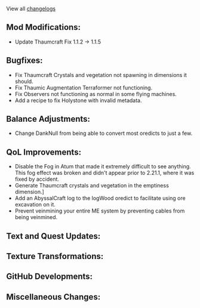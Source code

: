 
View all [changelogs](https://github.com/Divine-Journey-2/Divine-Journey-2/tree/main/changelog)

## Mod Modifications:

- Update Thaumcraft Fix 1.1.2 -> 1.1.5

## Bugfixes:

- Fix Thaumcraft Crystals and vegetation not spawning in dimensions it should.
- Fix Thaumic Augmentation Terraformer not functioning.
- Fix Observers not functioning as normal in some flying machines.
- Add a recipe to fix Holystone with invalid metadata.

## Balance Adjustments:

- Change DankNull from being able to convert most oredicts to just a few.

## QoL Improvements:

- Disable the Fog in Atum that made it extremely difficult to see anything. This fog effect was broken and didn't appear prior to 2.21.1, where it was fixed by accident.
- Generate Thaumcraft crystals and vegetation in the emptiness dimension.]
- Add an AbyssalCraft log to the logWood oredict to facilitate using ore excavation on it.
- Prevent veinmining your entire ME system by preventing cables from being veinmined.

## Text and Quest Updates:


## Texture Transformations:


## GitHub Developments:


## Miscellaneous Changes:
